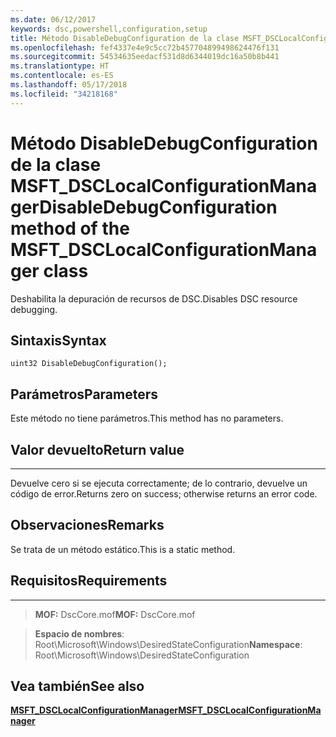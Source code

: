 ```yaml
---
ms.date: 06/12/2017
keywords: dsc,powershell,configuration,setup
title: Método DisableDebugConfiguration de la clase MSFT_DSCLocalConfigurationManager
ms.openlocfilehash: fef4337e4e9c5cc72b457704899498624476f131
ms.sourcegitcommit: 54534635eedacf531d8d6344019dc16a50b8b441
ms.translationtype: HT
ms.contentlocale: es-ES
ms.lasthandoff: 05/17/2018
ms.locfileid: "34218168"
---
```

# <a name="disabledebugconfiguration-method-of-the-msftdsclocalconfigurationmanager-class"></a><span data-ttu-id="aa651-103">Método DisableDebugConfiguration de la clase MSFT_DSCLocalConfigurationManager</span><span class="sxs-lookup"><span data-stu-id="aa651-103">DisableDebugConfiguration method of the MSFT_DSCLocalConfigurationManager class</span></span>

<span data-ttu-id="aa651-104">Deshabilita la depuración de recursos de DSC.</span><span class="sxs-lookup"><span data-stu-id="aa651-104">Disables DSC resource debugging.</span></span>

<a name="syntax"></a><span data-ttu-id="aa651-105">Sintaxis</span><span class="sxs-lookup"><span data-stu-id="aa651-105">Syntax</span></span>
------

```mof
uint32 DisableDebugConfiguration();
```

<a name="parameters"></a><span data-ttu-id="aa651-106">Parámetros</span><span class="sxs-lookup"><span data-stu-id="aa651-106">Parameters</span></span>
----------

<span data-ttu-id="aa651-107">Este método no tiene parámetros.</span><span class="sxs-lookup"><span data-stu-id="aa651-107">This method has no parameters.</span></span>

## <a name="return-value"></a><span data-ttu-id="aa651-108">Valor devuelto</span><span class="sxs-lookup"><span data-stu-id="aa651-108">Return value</span></span>
------------

<span data-ttu-id="aa651-109">Devuelve cero si se ejecuta correctamente; de lo contrario, devuelve un código de error.</span><span class="sxs-lookup"><span data-stu-id="aa651-109">Returns zero on success; otherwise returns an error code.</span></span>

## <a name="remarks"></a><span data-ttu-id="aa651-110">Observaciones</span><span class="sxs-lookup"><span data-stu-id="aa651-110">Remarks</span></span>

<span data-ttu-id="aa651-111">Se trata de un método estático.</span><span class="sxs-lookup"><span data-stu-id="aa651-111">This is a static method.</span></span>

## <a name="requirements"></a><span data-ttu-id="aa651-112">Requisitos</span><span class="sxs-lookup"><span data-stu-id="aa651-112">Requirements</span></span>
------------
><span data-ttu-id="aa651-113">**MOF:** DscCore.mof</span><span class="sxs-lookup"><span data-stu-id="aa651-113">**MOF:** DscCore.mof</span></span>

><span data-ttu-id="aa651-114">**Espacio de nombres**: Root\Microsoft\Windows\DesiredStateConfiguration</span><span class="sxs-lookup"><span data-stu-id="aa651-114">**Namespace**: Root\Microsoft\Windows\DesiredStateConfiguration</span></span>


## <a name="see-also"></a><span data-ttu-id="aa651-115">Vea también</span><span class="sxs-lookup"><span data-stu-id="aa651-115">See also</span></span>


[<span data-ttu-id="aa651-116">**MSFT_DSCLocalConfigurationManager**</span><span class="sxs-lookup"><span data-stu-id="aa651-116">**MSFT_DSCLocalConfigurationManager**</span></span>](msft-dsclocalconfigurationmanager.md)